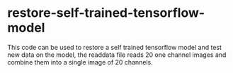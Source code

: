 # restore-self-trained-tensorflow-model
This code can be used to restore a self trained tensorflow model and test new data on the model, the readdata file reads 20 one channel images and combine them into a single image of 20 channels. 

